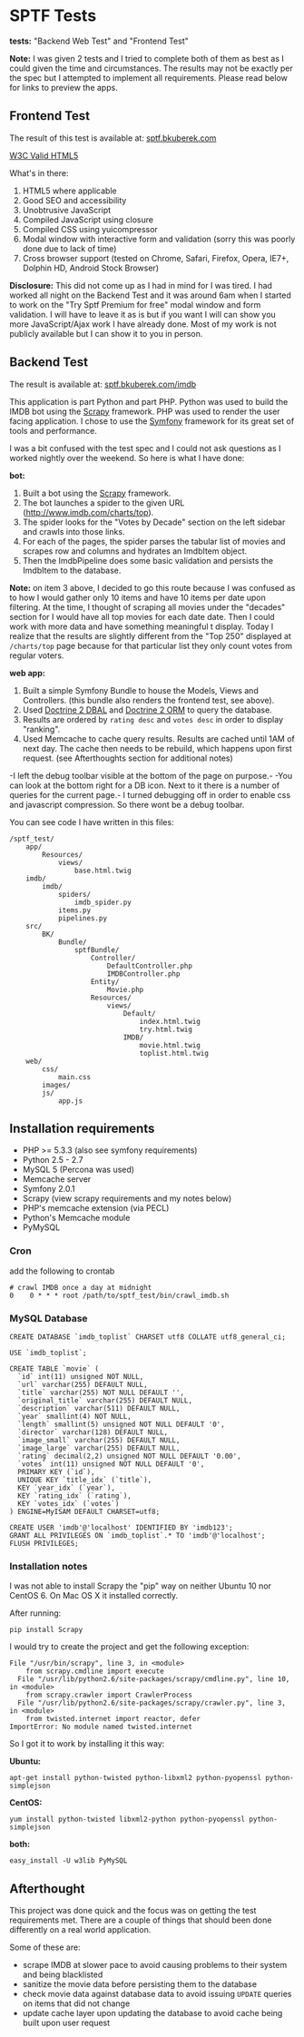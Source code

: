 SPTF Tests
==========

**tests:** "Backend Web Test" and "Frontend Test"

**Note:** I was given 2 tests and I tried to complete both of them as best as I could given the time and circumstances. 
The results may not be exactly per the spec but I attempted to implement all requirements. Please read below for links to preview the apps.


## Frontend Test

The result of this test is available at: [sptf.bkuberek.com](http://sptf.bkuberek.com)

[W3C Valid HTML5](http://validator.w3.org/check?uri=http%3A%2F%2Fsptf.bkuberek.com%2F)

What's in there:

1. HTML5 where applicable
2. Good SEO and accessibility
3. Unobtrusive JavaScript
4. Compiled JavaScript using closure
5. Compiled CSS using yuicompressor
6. Modal window with interactive form and validation (sorry this was poorly done due to lack of time)
7. Cross browser support (tested on Chrome, Safari, Firefox, Opera, IE7+, Dolphin HD, Android Stock Browser)


**Disclosure:** This did not come up as I had in mind for I was tired. 
I had worked all night on the Backend Test and it was around 6am when I started to work on the "Try Sptf Premium for free" modal window and form validation.
I will have to leave it as is but if you want I will can show you more JavaScript/Ajax work I have already done. 
Most of my work is not publicly available but I can show it to you in person.


##  Backend Test

The result is available at: [sptf.bkuberek.com/imdb](http://sptf.bkuberek.com/imdb)

This application is part Python and part PHP. 
Python was used to build the IMDB bot using the [Scrapy](http://scrapy.org) framework. 
PHP was used to render the user facing application. I chose to use the [Symfony](http://symfony.com) framework for its great set of tools and performance.

I was a bit confused with the test spec and I could not ask questions as I worked nightly over the weekend. So here is what I have done:

**bot:**

1. Built a bot using the [Scrapy](http://scrapy.org) framework.
2. The bot launches a spider to the given URL (http://www.imdb.com/charts/top).
3. The spider looks for the "Votes by Decade" section on the left sidebar and crawls into those links.
4. For each of the pages, the spider parses the tabular list of movies and scrapes row and columns and hydrates an ImdbItem object.
5. Then the ImdbPipeline does some basic validation and persists the ImdbItem to the database.

**Note:** on item 3 above, I decided to go this route because I was confused as to how I would gather only 10 items and have 10 items per date upon filtering. 
At the time, I thought of scraping all movies under the "decades" section for I would have all top movies for each date date. 
Then I could work with more data and have something meaningful t display.
Today I realize that the results are slightly different from the "Top 250" displayed at `/charts/top` page because for that particular list they only count votes from regular voters.

**web app:**

1. Built a simple Symfony Bundle to house the Models, Views and Controllers. (this bundle also renders the frontend test, see above).
2. Used [Doctrine 2 DBAL](http://www.doctrine-project.org/projects/dbal) and [Doctrine 2 ORM](http://www.doctrine-project.org/projects/orm) to query the database.
3. Results are ordered by `rating desc` and `votes desc` in order to display "ranking".
4. Used Memcache to cache query results. Results are cached until 1AM of next day. The cache then needs to be rebuild, which happens upon first request. (see Afterthoughts section for additional notes)

-I left the debug toolbar visible at the bottom of the page on purpose.- 
-You can look at the bottom right for a DB icon. Next to it there is a number of queries for the current page.-
I turned debugging off in order to enable css and javascript compression. So there wont be a debug toolbar.

You can see code I have written in this files:

    /sptf_test/
        app/
            Resources/
                views/
                    base.html.twig
        imdb/
            imdb/
                spiders/
                    imdb_spider.py
                items.py
                pipelines.py
        src/
            BK/
                Bundle/
                    sptfBundle/
                        Controller/
                            DefaultController.php
                            IMDBController.php
                        Entity/
                            Movie.php
                        Resources/
                            views/
                                Default/
                                    index.html.twig
                                    try.html.twig
                                IMDB/
                                    movie.html.twig
                                    toplist.html.twig
        web/
            css/
                main.css
            images/
            js/
                app.js
                

## Installation requirements

* PHP >= 5.3.3 (also see symfony requirements)
* Python 2.5 - 2.7
* MySQL 5 (Percona was used)
* Memcache server
* Symfony 2.0.1
* Scrapy (view scrapy requirements and my notes below)
* PHP's memcache extension (via PECL)
* Python's Memcache module
* PyMySQL

### Cron

add the following to crontab

    # crawl IMDB once a day at midnight
    0    0 * * * root /path/to/sptf_test/bin/crawl_imdb.sh

### MySQL Database

    CREATE DATABASE `imdb_toplist` CHARSET utf8 COLLATE utf8_general_ci;
    
    USE `imdb_toplist`;
    
    CREATE TABLE `movie` (
      `id` int(11) unsigned NOT NULL,
      `url` varchar(255) DEFAULT NULL,
      `title` varchar(255) NOT NULL DEFAULT '',
      `original_title` varchar(255) DEFAULT NULL,
      `description` varchar(511) DEFAULT NULL,
      `year` smallint(4) NOT NULL,
      `length` smallint(5) unsigned NOT NULL DEFAULT '0',
      `director` varchar(128) DEFAULT NULL,
      `image_small` varchar(255) DEFAULT NULL,
      `image_large` varchar(255) DEFAULT NULL,
      `rating` decimal(2,2) unsigned NOT NULL DEFAULT '0.00',
      `votes` int(11) unsigned NOT NULL DEFAULT '0',
      PRIMARY KEY (`id`),
      UNIQUE KEY `title_idx` (`title`),
      KEY `year_idx` (`year`),
      KEY `rating_idx` (`rating`),
      KEY `votes_idx` (`votes`)
    ) ENGINE=MyISAM DEFAULT CHARSET=utf8;
    
    CREATE USER 'imdb'@'localhost' IDENTIFIED BY 'imdb123';
    GRANT ALL PRIVILEGES ON `imdb_toplist`.* TO 'imdb'@'localhost';
    FLUSH PRIVILEGES;

### Installation notes

I was not able to install Scrapy the "pip" way on neither Ubuntu 10 nor CentOS 6. On Mac OS X it installed correctly.

After running:

    pip install Scrapy

I would try to create the project and get the following exception:

    File "/usr/bin/scrapy", line 3, in <module>
        from scrapy.cmdline import execute
      File "/usr/lib/python2.6/site-packages/scrapy/cmdline.py", line 10, in <module>
        from scrapy.crawler import CrawlerProcess
      File "/usr/lib/python2.6/site-packages/scrapy/crawler.py", line 3, in <module>
        from twisted.internet import reactor, defer
    ImportError: No module named twisted.internet

So I got it to work by installing it this way:

**Ubuntu:**

    apt-get install python-twisted python-libxml2 python-pyopenssl python-simplejson

**CentOS:**

    yum install python-twisted libxml2-python python-pyopenssl python-simplejson

**both:**

    easy_install -U w3lib PyMySQL


## Afterthought

This project was done quick and the focus was on getting the test requirements met. 
There are a couple of things that should been done differently on a real world application.

Some of these are:

* scrape IMDB at slower pace to avoid causing problems to their system and being blacklisted
* sanitize the movie data before persisting them to the database
* check movie data against database data to avoid issuing `UPDATE` queries on items that did not change
* update cache layer upon updating the database to avoid cache being built upon user request

